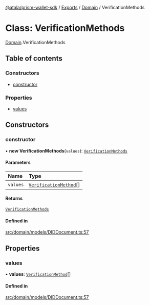 [@atala/prism-wallet-sdk](../README.md) / [Exports](../modules.md) / [Domain](../modules/Domain.md) / VerificationMethods

# Class: VerificationMethods

[Domain](../modules/Domain.md).VerificationMethods

## Table of contents

### Constructors

- [constructor](Domain.VerificationMethods.md#constructor)

### Properties

- [values](Domain.VerificationMethods.md#values)

## Constructors

### constructor

• **new VerificationMethods**(`values`): [`VerificationMethods`](Domain.VerificationMethods.md)

#### Parameters

| Name | Type |
| :------ | :------ |
| `values` | [`VerificationMethod`](Domain.VerificationMethod.md)[] |

#### Returns

[`VerificationMethods`](Domain.VerificationMethods.md)

#### Defined in

[src/domain/models/DIDDocument.ts:57](https://github.com/hyperledger/identus-edge-agent-sdk-ts/blob/c632f0efed4b3d905476bd3d4312ebd50a8d0a12/src/domain/models/DIDDocument.ts#L57)

## Properties

### values

• **values**: [`VerificationMethod`](Domain.VerificationMethod.md)[]

#### Defined in

[src/domain/models/DIDDocument.ts:57](https://github.com/hyperledger/identus-edge-agent-sdk-ts/blob/c632f0efed4b3d905476bd3d4312ebd50a8d0a12/src/domain/models/DIDDocument.ts#L57)
